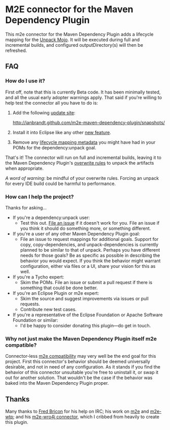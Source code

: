 M2E connector for the Maven Dependency Plugin
=============================================

This m2e connector for the Maven Dependency Plugin adds a lifecycle mapping for the
[Unpack Mojo](http://maven.apache.org/plugins/maven-dependency-plugin/unpack-mojo.html).  It will be executed during
full and incremental builds, and configured outputDirectory(s) will then be refreshed.

## FAQ ##

### How do I use it? ###

First off, note that this is currently Beta code.  It has been minimally tested, and all the usual early adopter
warnings apply.  That said if you're willing to help test the connector all you have to do is:

1. Add the following [update site](http://help.eclipse.org/juno/topic/org.eclipse.platform.doc.user/tasks/tasks-127.htm?cp=0_3_15_5):

    http://ianbrandt.github.com/m2e-maven-dependency-plugin/snapshots/
1. Install it into Eclipse like any other [new feature](http://help.eclipse.org/juno/topic/org.eclipse.platform.doc.user/tasks/tasks-124.htm?cp=0_3_15_1).
1. Remove any [lifecycle mapping metadata](http://wiki.eclipse.org/M2E_plugin_execution_not_covered#ignore_plugin_goal) you might have had in your POMs for the dependency:unpack goal.

That's it!  The connector will run on full and incremental builds, leaving it to the Maven Dependency Plugin's [overwrite rules](http://maven.apache.org/plugins/maven-dependency-plugin/usage.html#aOverwrite_Rules) to unpack the artifacts when appropriate.

_A word of warning_: be mindful of your overwrite rules.  Forcing an unpack for every IDE build could be harmful to performance.

### How can I help the project? ###

Thanks for asking...

* If you're a dependency:unpack user:
	* Test this out.  [File an issue](https://github.com/ianbrandt/m2e-maven-dependency-plugin/issues) if it doesn't
	work for you.  File an issue if you think it should do something more, or something different.
* If you're a user of any other Maven Dependency Plugin goal:
	* File an issue to request mappings for additional goals.  Support for copy, copy-dependencies, and
	unpack-dependencies is currently planned to be similar to that of unpack.  Perhaps you have different needs for
	those goals?  Be as specific as possible in describing the behavior you would expect.  If you think the behavior
	might warrant configuration, either via files or a UI, share your vision for this as well.
* If you're a Tycho expert:
	* Skim the POMs.  File an issue or submit a pull request if there is something that could be done better.
* If you're an Eclipse Plugin or m2e expert:
	* Skim the source and suggest improvements via issues or pull requests.
	* Contribute new test cases.
* If you're a representative of the Eclipse Foundation or Apache Software Foundation or similar:
	* I'd be happy to consider donating this plugin&mdash;do get in touch.

### Why not just make the Maven Dependency Plugin itself m2e compatible? ###

Connector-less [m2e compatibility](http://wiki.eclipse.org/M2E_compatible_maven_plugins) may very well be the end goal
for this project.  First this connector's behavior should be deemed universally desirable, and not in need of any
configuration.  As it stands if you find the behavior of this connector unsuitable you're free to uninstall it, or
swap it out for another solution.  That wouldn't be the case if the behavior was baked into the Maven Dependency Plugin
proper.

## Thanks ##

Many thanks to [Fred Bricon](https://community.jboss.org/people/fbricon "Fred Bricon at JBoss") for his help on IRC;
his work on [m2e](http://www.eclipse.org/m2e/) and [m2e-wtp](http://www.eclipse.org/m2e-wtp/); and his
[m2e-wro4j connector](https://github.com/jbosstools/m2e-wro4j), which I cribbed from heavily to create this plugin.
